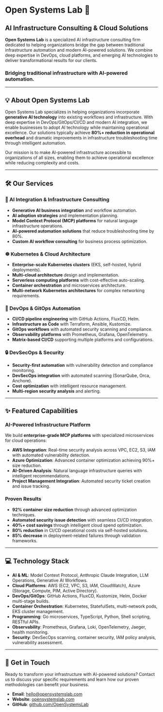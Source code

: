 # Open Systems Lab 🚀

## AI Infrastructure Consulting & Cloud Solutions

**Open Systems Lab** is a specialized AI infrastructure consulting firm dedicated to helping organizations bridge the gap between traditional infrastructure automation and modern AI-powered solutions. We combine deep expertise in DevOps, cloud platforms, and emerging AI technologies to deliver transformational results for our clients.

### Bridging traditional infrastructure with AI-powered automation.

-----

## 💡 About Open Systems Lab

Open Systems Lab specializes in helping organizations incorporate **generative AI technology** into existing workflows and infrastructure. With deep expertise in DevOps/GitOps/CI/CD and modern AI integration, we enable businesses to adopt AI technology while maintaining operational excellence. Our solutions typically achieve **80%+ reduction in operational overhead** and dramatic improvements in infrastructure troubleshooting time through intelligent automation.

Our mission is to make AI-powered infrastructure accessible to organizations of all sizes, enabling them to achieve operational excellence while reducing complexity and costs.

-----

## 🛠️ Our Services

### 🤖 AI Integration & Infrastructure Consulting

  * **Generative AI business integration** and workflow automation.
  * **AI adoption strategies** and implementation planning.
  * **Model Context Protocol (MCP) platforms** for natural language infrastructure operations.
  * **AI-powered automation solutions** that reduce troubleshooting time by 80%.
  * **Custom AI workflow consulting** for business process optimization.

### ☸️ Kubernetes & Cloud Architecture

  * **Enterprise-scale Kubernetes clusters** (EKS, self-hosted, hybrid deployments).
  * **Multi-cloud architecture** design and implementation.
  * **Serverless computing platforms** with cost-effective auto-scaling.
  * **Container orchestration** and microservices architecture.
  * **Multi-network Kubernetes architectures** for complex networking requirements.

### 🔧 DevOps & GitOps Automation

  * **CI/CD pipeline engineering** with GitHub Actions, FluxCD, Helm.
  * **Infrastructure as Code** with Terraform, Ansible, Kustomize.
  * **GitOps workflows** with automated security scanning and compliance.
  * **Observability platforms** with Prometheus, Grafana, OpenTelemetry.
  * **Matrix-based CI/CD** supporting multiple platforms and configurations.

### 🔒 DevSecOps & Security

  * **Security-first automation** with vulnerability detection and compliance monitoring.
  * **DevSecOps integration** with automated scanning (SonarQube, Orca, Anchore).
  * **Cost optimization** with intelligent resource management.
  * **Multi-region security analysis** and alerting.

-----

## ✨ Featured Capabilities

### AI-Powered Infrastructure Platform

We build **enterprise-grade MCP platforms** with specialized microservices for cloud operations:

  * **AWS Integration**: Real-time security analysis across VPC, EC2, S3, IAM with automated vulnerability detection.
  * **Azure Optimization**: Advanced container optimization achieving 90%+ size reduction.
  * **AI-Driven Analysis**: Natural language infrastructure queries with intelligent recommendations.
  * **Project Management Integration**: Automated security ticket creation and issue tracking.

### Proven Results

  * **92% container size reduction** through advanced optimization techniques.
  * **Automated security issue detection** with seamless CI/CD integration.
  * **40%+ cost savings** through intelligent cloud spend optimization.
  * **80% reduction** in CI/CD operational costs via self-hosted solutions.
  * **85% decrease** in deployment-related failures through validation frameworks.

-----

## 💻 Technology Stack

  * **AI & ML**: Model Context Protocol, Anthropic Claude Integration, LLM Operations, Generative AI Workflows.
  * **Cloud Platforms**: AWS (EC2, VPC, S3, IAM, CloudWatch), Azure (Storage, Compute, PIM, Active Directory).
  * **DevOps/GitOps**: GitHub Actions, FluxCD, Kustomize, Helm, Docker multi-stage builds.
  * **Container Orchestration**: Kubernetes, StatefulSets, multi-network pods, EKS cluster management.
  * **Programming**: Go microservices, TypeScript, Python, Shell scripting, RESTful APIs.
  * **Observability**: Prometheus, Grafana, Loki, OpenTelemetry, Jaeger, health monitoring.
  * **Security**: DevSecOps scanning, container security, IAM policy analysis, vulnerability assessment.

-----

## 🤝 Get in Touch

Ready to transform your infrastructure with AI-powered solutions? Contact us to discuss your specific requirements and learn how our proven methodologies can benefit your business.

  * **Email**: [hello@opensystemslab.com](mailto:hello@opensystemslab.com)
  * **Website**: [opensystemslab.com](https://opensystemslab.com)
  * **GitHub**: [github.com/OpenSystemsLab](https://github.com/OpenSystemsLab)
